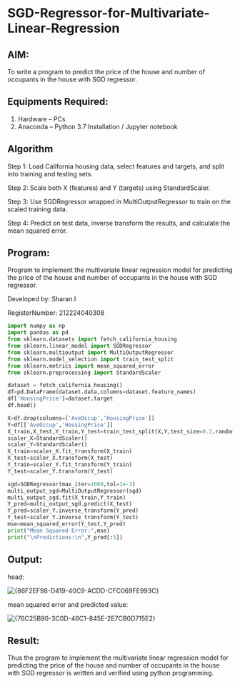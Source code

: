 # SGD-Regressor-for-Multivariate-Linear-Regression

## AIM:
To write a program to predict the price of the house and number of occupants in the house with SGD regressor.

## Equipments Required:
1. Hardware – PCs
2. Anaconda – Python 3.7 Installation / Jupyter notebook

## Algorithm
Step 1: Load California housing data, select features and targets, and split into training and testing sets.

Step 2: Scale both X (features) and Y (targets) using StandardScaler.

Step 3: Use SGDRegressor wrapped in MultiOutputRegressor to train on the scaled training data.

Step 4: Predict on test data, inverse transform the results, and calculate the mean squared error.
## Program:

Program to implement the multivariate linear regression model for predicting the price of the house and number of occupants in the house with SGD regressor.

Developed by: Sharan.I

RegisterNumber: 212224040308

```python
import numpy as np
import pandas as pd
from sklearn.datasets import fetch_california_housing
from sklearn.linear_model import SGDRegressor
from sklearn.multioutput import MultiOutputRegressor
from sklearn.model_selection import train_test_split
from sklearn.metrics import mean_squared_error
from sklearn.preprocessing import StandardScaler

dataset = fetch_california_housing()
df=pd.DataFrame(dataset.data,columns=dataset.feature_names)
df['HousingPrice']=dataset.target
df.head()

X=df.drop(columns=['AveOccup','HousingPrice'])
Y=df[['AveOccup','HousingPrice']]
X_train,X_test,Y_train,Y_test=train_test_split(X,Y,test_size=0.2,random_state=42)
scaler_X=StandardScaler()
scaler_Y=StandardScaler()
X_train=scaler_X.fit_transform(X_train)
X_test=scaler_X.transform(X_test)
Y_train=scaler_Y.fit_transform(Y_train)
Y_test=scaler_Y.transform(Y_test)

sgd=SGDRegressor(max_iter=1000,tol=1e-3)
multi_output_sgd=MultiOutputRegressor(sgd)
multi_output_sgd.fit(X_train,Y_train)
Y_pred=multi_output_sgd.predict(X_test)
Y_pred=scaler_Y.inverse_transform(Y_pred)
Y_test=scaler_Y.inverse_transform(Y_test)
mse=mean_squared_error(Y_test,Y_pred)
print("Mean Squared Error:",mse)
print("\nPredictions:\n",Y_pred[:5])
```

## Output:
head:

![{86F2EF98-D419-40C9-ACDD-CFC069FE993C}](https://github.com/user-attachments/assets/b6fe1ee6-8cf3-48a0-8180-597f08468350)

mean squared error and predicted value:

![{76C25B90-3C0D-46C1-845E-2E7CB0D715E2}](https://github.com/user-attachments/assets/5723c830-58e2-4df3-b388-4add0daceb75)



## Result:
Thus the program to implement the multivariate linear regression model for predicting the price of the house and number of occupants in the house with SGD regressor is written and verified using python programming.
